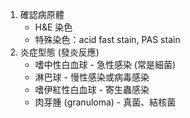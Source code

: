 1. 確認病原體
    - H&E 染色
    - 特殊染色：acid fast stain, PAS stain
2. 炎症型態 (發炎反應)
	- 嗜中性白血球 - 急性感染 (常是細菌)
	- 淋巴球 - 慢性感染或病毒感染 
	- 嗜伊紅性白血球 - 寄生蟲感染
	- 肉芽腫 (granuloma) - 真菌、結核菌